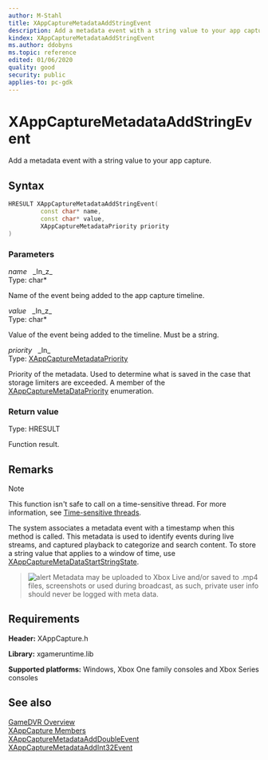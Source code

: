 ```yaml
---
author: M-Stahl
title: XAppCaptureMetadataAddStringEvent
description: Add a metadata event with a string value to your app capture.
kindex: XAppCaptureMetadataAddStringEvent
ms.author: ddobyns
ms.topic: reference
edited: 01/06/2020
quality: good
security: public
applies-to: pc-gdk
---
```


# XAppCaptureMetadataAddStringEvent  

Add a metadata event with a string value to your app capture.  

## Syntax  
  
```cpp
HRESULT XAppCaptureMetadataAddStringEvent(  
         const char* name,  
         const char* value,  
         XAppCaptureMetadataPriority priority  
)  
```  
  
### Parameters  
  
*name* &nbsp;&nbsp;\_In\_z\_  
Type: char*  

  
Name of the event being added to the app capture timeline.  


*value* &nbsp;&nbsp;\_In\_z\_  
Type: char*  

  
Value of the event being added to the timeline. Must be a string.  


*priority* &nbsp;&nbsp;\_In\_  
Type: [XAppCaptureMetadataPriority](../enums/xappcapturemetadatapriority.md)  

  
Priority of the metadata. Used to determine what is saved in the case that storage limiters are exceeded. A member of the [XAppCaptureMetaDataPriority](../enums/xappcapturemetadatapriority.md) enumeration.

  
### Return value
Type: HRESULT
  
Function result.  
  
## Remarks  
  > [!NOTE]
> This function isn't safe to call on a time-sensitive thread. For more information, see [Time-sensitive threads](../../../../system/overviews/time-sensitive-threads.md).  
  
The system associates a metadata event with a timestamp when this method is called. This metadata is used to identify events during live streams, and captured playback to categorize and search content. To store a string value that applies to a window of time, use [XAppCaptureMetaDataStartStringState](xappcapturemetadatastartstringstate.md).  
  
> ![alert](../../../../../../resources/gamecore/images/en-us/common/note.gif)
> Metadata may be uploaded to Xbox Live and/or saved to .mp4 files, screenshots or used during broadcast, as such, private user info should never be logged with meta data.
  
## Requirements  
  
**Header:** XAppCapture.h
  
**Library:** xgameruntime.lib
  
**Supported platforms:** Windows, Xbox One family consoles and Xbox Series consoles  
  
## See also  
[GameDVR Overview](../../../../system/overviews/gamedvr-broadcast.md)  
[XAppCapture Members](../xappcapture_members.md)  
[XAppCaptureMetadataAddDoubleEvent](xappcapturemetadataadddoubleevent.md)  
[XAppCaptureMetadataAddInt32Event](xappcapturemetadatastartint32state.md)  
  
